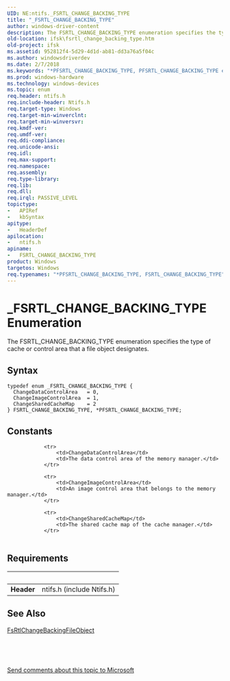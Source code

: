 ```yaml
---
UID: NE:ntifs._FSRTL_CHANGE_BACKING_TYPE
title: "_FSRTL_CHANGE_BACKING_TYPE"
author: windows-driver-content
description: The FSRTL_CHANGE_BACKING_TYPE enumeration specifies the type of cache or control area that a file object designates.
old-location: ifsk\fsrtl_change_backing_type.htm
old-project: ifsk
ms.assetid: 952812f4-5d29-4d1d-ab81-dd3a76a5f04c
ms.author: windowsdriverdev
ms.date: 2/7/2018
ms.keywords: "*PFSRTL_CHANGE_BACKING_TYPE, PFSRTL_CHANGE_BACKING_TYPE enumeration pointer [Installable File System Drivers], FSRTL_CHANGE_BACKING_TYPE, FSRTL_CHANGE_BACKING_TYPE enumeration [Installable File System Drivers], ChangeImageControlArea, ntifs/ChangeDataControlArea, ChangeSharedCacheMap, ntifs/PFSRTL_CHANGE_BACKING_TYPE, ntifs/ChangeSharedCacheMap, PFSRTL_CHANGE_BACKING_TYPE, ntifs/ChangeImageControlArea, ntifs/FSRTL_CHANGE_BACKING_TYPE, _FSRTL_CHANGE_BACKING_TYPE, ChangeDataControlArea, contextstructures_f0bf2082-c88d-4f01-8e40-f7259e040ea6.xml, ifsk.fsrtl_change_backing_type"
ms.prod: windows-hardware
ms.technology: windows-devices
ms.topic: enum
req.header: ntifs.h
req.include-header: Ntifs.h
req.target-type: Windows
req.target-min-winverclnt: 
req.target-min-winversvr: 
req.kmdf-ver: 
req.umdf-ver: 
req.ddi-compliance: 
req.unicode-ansi: 
req.idl: 
req.max-support: 
req.namespace: 
req.assembly: 
req.type-library: 
req.lib: 
req.dll: 
req.irql: PASSIVE_LEVEL
topictype:
-	APIRef
-	kbSyntax
apitype:
-	HeaderDef
apilocation:
-	ntifs.h
apiname:
-	FSRTL_CHANGE_BACKING_TYPE
product: Windows
targetos: Windows
req.typenames: "*PFSRTL_CHANGE_BACKING_TYPE, FSRTL_CHANGE_BACKING_TYPE"
---
```


# _FSRTL_CHANGE_BACKING_TYPE Enumeration
The FSRTL_CHANGE_BACKING_TYPE enumeration specifies the type of cache or control area that a file object designates.

## Syntax
````
typedef enum _FSRTL_CHANGE_BACKING_TYPE { 
  ChangeDataControlArea   = 0,
  ChangeImageControlArea  = 1,
  ChangeSharedCacheMap    = 2
} FSRTL_CHANGE_BACKING_TYPE, *PFSRTL_CHANGE_BACKING_TYPE;
````

## Constants

<table>
            
                <tr>
                    <td>ChangeDataControlArea</td>
                    <td>The data control area of the memory manager.</td>
                </tr>
            
                <tr>
                    <td>ChangeImageControlArea</td>
                    <td>An image control area that belongs to the memory manager.</td>
                </tr>
            
                <tr>
                    <td>ChangeSharedCacheMap</td>
                    <td>The shared cache map of the cache manager.</td>
                </tr>
</table>


## Requirements
| &nbsp; | &nbsp; |
| ---- |:---- |
| **Header** | ntifs.h (include Ntifs.h) |

## See Also

<a href="..\ntifs\nf-ntifs-fsrtlchangebackingfileobject.md">FsRtlChangeBackingFileObject</a>



 

 

<a href="mailto:wsddocfb@microsoft.com?subject=Documentation%20feedback [ifsk\ifsk]:%20FSRTL_CHANGE_BACKING_TYPE enumeration%20 RELEASE:%20(2/7/2018)&amp;body=%0A%0APRIVACY STATEMENT%0A%0AWe use your feedback to improve the documentation. We don't use your email address for any other purpose, and we'll remove your email address from our system after the issue that you're reporting is fixed. While we're working to fix this issue, we might send you an email message to ask for more info. Later, we might also send you an email message to let you know that we've addressed your feedback.%0A%0AFor more info about Microsoft's privacy policy, see http://privacy.microsoft.com/en-us/default.aspx." title="Send comments about this topic to Microsoft">Send comments about this topic to Microsoft</a>
